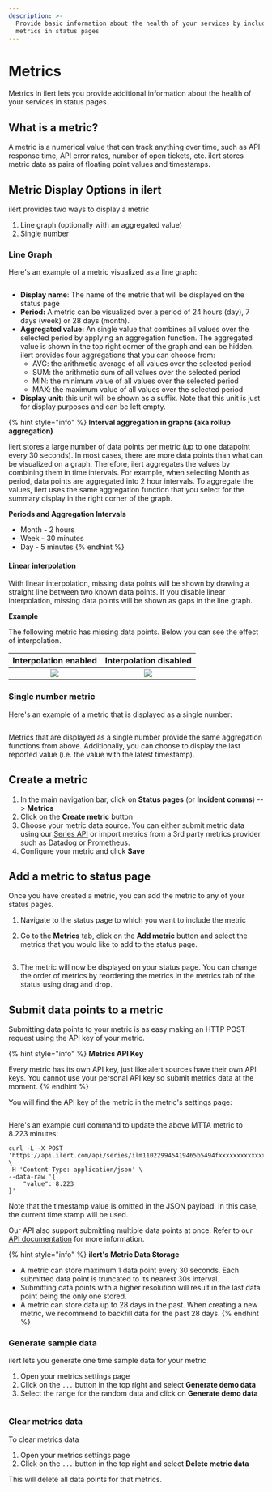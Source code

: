 ```yaml
---
description: >-
  Provide basic information about the health of your services by including
  metrics in status pages
---
```


# Metrics

Metrics in ilert lets you provide additional information about the health of your services in status pages.

## What is a metric?

A metric is a numerical value that can track anything over time, such as API response time, API error rates, number of open tickets, etc. ilert stores metric data as pairs of floating point values and timestamps.

## Metric Display Options in ilert

ilert provides two ways to display a metric

1. Line graph (optionally with an aggregated value)
2. Single number

### Line Graph

Here's an example of a metric visualized as a line graph:

<figure><img src="../../.gitbook/assets/What is a metric.png" alt=""><figcaption></figcaption></figure>

* **Display name**: The name of the metric that will be displayed on the status page
* **Period:** A metric can be visualized over a period of 24 hours (day), 7 days (week) or 28 days (month).
* **Aggregated value:** An single value that combines all values over the selected period by applying an aggregation function. The aggregated value is shown in the top right corner of the graph and can be hidden. ilert provides four aggregations that you can choose from:
  * AVG: the arithmetic average of all values over the selected period
  * SUM: the arithmetic sum of all values over the selected period
  * MIN: the minimum value of all values over the selected period
  * MAX: the maximum value of all values over the selected period
* **Display unit:** this unit will be shown as a suffix. Note that this unit is just for display purposes and can be left empty.

{% hint style="info" %}
**Interval aggregation in graphs (aka rollup aggregation)**

ilert stores a large number of data points per metric (up to one datapoint every 30 seconds). In most cases, there are more data points than what can be visualized on a graph. Therefore, ilert aggregates the values by combining them in time intervals. For example, when selecting Month as period, data points are aggregated into 2 hour intervals. To aggregate the values, ilert uses the same aggregation function that you select for the summary display in the right corner of the graph.

**Periods and Aggregation Intervals**

* Month - 2 hours
* Week - 30 minutes
* Day - 5 minutes
{% endhint %}

#### Linear interpolation

With linear interpolation, missing data points will be shown by drawing a straight line between two known data points. If you disable linear interpolation, missing data points will be shown as gaps in the line graph.

**Example**

The following metric has missing data points. Below you can see the effect of interpolation.

|              Interpolation enabled             |             Interpolation disabled             |
| :--------------------------------------------: | :--------------------------------------------: |
| ![](<../../.gitbook/assets/image (1) (5).png>) | ![](<../../.gitbook/assets/image (4) (2).png>) |

### Single number metric

Here's an example of a metric that is displayed as a single number:

<figure><img src="../../.gitbook/assets/Single metric.png" alt=""><figcaption></figcaption></figure>

Metrics that are displayed as a single number provide the same aggregation functions from above. Additionally, you can choose to display the last reported value (i.e. the value with the latest timestamp).

## Create a metric

1. In the main navigation bar, click on **Status pages** (or **Incident comms**) --> **Metrics**
2. Click on the **Create metric** button
3. Choose your metric data source. You can either submit metric data using our [Series API](https://api.ilert.com/api-docs/#tag/Series/paths/~1series~1{key}/post) or import metrics from a 3rd party metrics provider such as [Datadog](import-metrics-from-datadog.md) or [Prometheus](import-metrics-from-prometheus.md).
4. Configure your metric and click **Save**

## Add a metric to status page

Once you have created a metric, you can add the metric to any of your status pages.

1. Navigate to the status page to which you want to include the metric
2.  Go to the **Metrics** tab, click on the **Add metric** button and select the metrics that you would like to add to the status page.

    <figure><img src="../../.gitbook/assets/Screen Shot 2022-10-20 at 15.47.08.png" alt=""><figcaption></figcaption></figure>
3. The metric will now be displayed on your status page. You can change the order of metrics by reordering the metrics in the metrics tab of the status using drag and drop.

## Submit data points to a metric

Submitting data points to your metric is as easy making an HTTP POST request using the API key of your metric.

{% hint style="info" %}
**Metrics API Key**

Every metric has its own API key, just like alert sources have their own API keys. You cannot use your personal API key so submit metrics data at the moment.
{% endhint %}

You will find the API key of the metric in the metric's settings page:

<figure><img src="../../.gitbook/assets/Screen Shot 2022-10-21 at 08.41.23.png" alt=""><figcaption></figcaption></figure>

Here's an example curl command to update the above MTTA metric to 8.223 minutes:

```shell
curl -L -X POST 'https://api.ilert.com/api/series/ilm110229945419465b5494fxxxxxxxxxxxxxxxxf' \
-H 'Content-Type: application/json' \
--data-raw '{
    "value": 8.223
}'
```

Note that the timestamp value is omitted in the JSON payload. In this case, the current time stamp will be used.

Our API also support submitting multiple data points at once. Refer to our [API documentation](https://api.ilert.com/api-docs/#tag/Series/paths/~1series~1{key}/post) for more information.

{% hint style="info" %}
**ilert's Metric Data Storage**

* A metric can store maximum 1 data point every 30 seconds. Each submitted data point is truncated to its nearest 30s interval.
* Submitting data points with a higher resolution will result in the last data point being the only one stored.
* A metric can store data up to 28 days in the past. When creating a new metric, we recommend to backfill data for the past 28 days.
{% endhint %}

### Generate sample data

ilert lets you generate one time sample data for your metric

1. Open your metrics settings page
2. Click on the `...` button in the top right and select **Generate demo data**
3. Select the range for the random data and click on **Generate demo data**

<figure><img src="../../.gitbook/assets/image (13).png" alt=""><figcaption></figcaption></figure>

### Clear metrics data

To clear metrics data

1. Open your metrics settings page
2. Click on the `...` button in the top right and select **Delete metric data**

This will delete all data points for that metrics.
